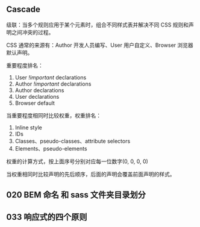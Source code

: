 #

## Cascade

级联：当多个规则应用于某个元素时，组合不同样式表并解决不同 CSS 规则和声明之间冲突的过程。

CSS 通常的来源有：Author 开发人员编写、User 用户自定义、Browser 浏览器默认声明。

重要程度排名：

1. User _!important_ declarations
2. Author _!important_ declarations
3. Author declarations
4. User declarations
5. Browser default

当重要程度相同时比较权重，权重排名：

1. Inline style
2. IDs
3. Classes、pseudo-classes、attribute selectors
4. Elements、pseudo-elements

权重的计算方式，按上面序号分别对应每一位数字(0, 0, 0, 0)

当权重相同时比较声明的先后顺序，后面的声明会覆盖前面声明的样式。

## 020 BEM 命名 和 sass 文件夹目录划分

## 033 响应式的四个原则
